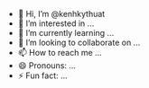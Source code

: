 - 👋 Hi, I’m @kenhkythuat
- 👀 I’m interested in ...
- 🌱 I’m currently learning ...
- 💞️ I’m looking to collaborate on ...
- 📫 How to reach me ...
- 😄 Pronouns: ...
- ⚡ Fun fact: ...

<!---
kenhkythuat/kenhkythuat is a ✨ special ✨ repository because its `README.md` (this file) appears on your GitHub profile.
You can click the Preview link to take a look at your changes.
--->
